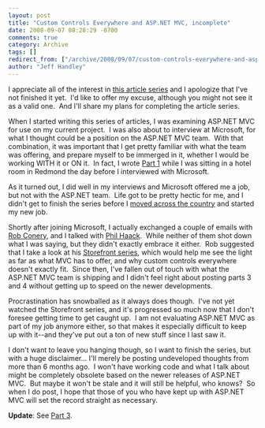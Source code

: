 ```yaml
---
layout: post
title: "Custom Controls Everywhere and ASP.NET MVC, incomplete"
date: 2008-09-07 08:28:29 -0700
comments: true
category: Archive
tags: []
redirect_from: ["/archive/2008/09/07/custom-controls-everywhere-and-asp.net-mvc-incomplete.aspx/"]
author: "Jeff Handley"
---
```

<!-- more -->
<p>I appreciate all of the interest in <a target="_blank" href="http://blog.jeffhandley.com/archive/2008/02/13/custom-controls-everywhere-and-asp.net-mvc-part-0.aspx">this article series</a> and I apologize that I've not finished it yet.  I'd like to offer my excuse, although you might not see it as a valid one.  And I'll share my plans for completing the article series.</p>
<p>When I started writing this series of articles, I was examining ASP.NET MVC for use on my current project.  I was also about to interview at Microsoft, for what I thought could be a position on the ASP.NET MVC team.  With that combination, it was important that I get pretty familiar with what the team was offering, and prepare myself to be immerged in it, whether I would be working WITH it or ON it.  In fact, I wrote <a target="_blank" href="http://blog.jeffhandley.com/archive/2008/02/24/custom-controls-everywhere-and-asp.net-mvc-part-1.aspx">Part 1</a> while I was sitting in a hotel room in Redmond the day before I interviewed with Microsoft.</p>
<p>As it turned out, I did well in my interviews and Microsoft offered me a job, but not with the ASP.NET team.  Life got to be pretty hectic for me, and I didn't get to finish the series before I <a target="_blank" href="http://blog.jeffhandley.com/archive/2008/04/06/leaving-big-and-relocating.aspx">moved across the country</a> and started my new job.</p>
<p>Shortly after joining Microsoft, I actually exchanged a couple of emails with <a target="_blank" href="http://blog.wekeroad.com/">Rob Conery</a>, and I talked with <a target="_blank" href="http://www.haacked.com">Phil Haack</a>.  While neither of them shot down what I was saying, but they didn't exactly embrace it either.  Rob suggested that I take a look at his <a target="_blank" href="http://www.asp.net/learn/3.5-SP1/default.aspx#MVCStorefrontStarterKit">Storefront series</a>, which would help me see the light as far as what MVC has to offer, and why custom controls everywhere doesn't exactly fit.  Since then, I've fallen out of touch with what the ASP.NET MVC team is shipping and I didn't feel right about posting parts 3 and 4 without getting up to speed on the newer developments.</p>
<p>Procrastination has snowballed as it always does though.  I've not yet watched the Storefront series, and it's progressed so much now that I don't foresee getting time to get caught up.  I am not evaluating ASP.NET MVC as part of my job anymore either, so that makes it especially difficult to keep up with it--and they've put out a ton of new stuff since I last saw it.</p>
<p>I don't want to leave you hanging though, so I want to finish the series, but with a huge disclaimer... I'll merely be posting undeveloped thoughts from more than 6 months ago.  I won't have working code and what I talk about might be completely obsolete based on the newer releases of ASP.NET MVC.  But maybe it won't be stale and it will still be helpful, who knows?  So when I do post, I hope that those of you who have kept up with ASP.NET MVC will set the record straight as necessary.</p>
<p><strong>Update</strong>: See <a href="http://blog.jeffhandley.com/archive/2008/09/20/custom-controls-everywhere-and-asp.net-mvc-part-3.aspx">Part 3</a>.</p>
